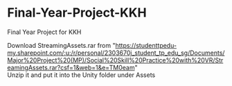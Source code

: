 # Final-Year-Project-KKH
Final Year Project for KKH

Download StreamingAssets.rar from "https://studenttpedu-my.sharepoint.com/:u:/r/personal/2303670j_student_tp_edu_sg/Documents/Major%20Project%20(MP)/Social%20Skill%20Practice%20with%20VR/StreamingAssets.rar?csf=1&web=1&e=TM0eam" <br>
Unzip it and put it into the Unity folder under Assets
